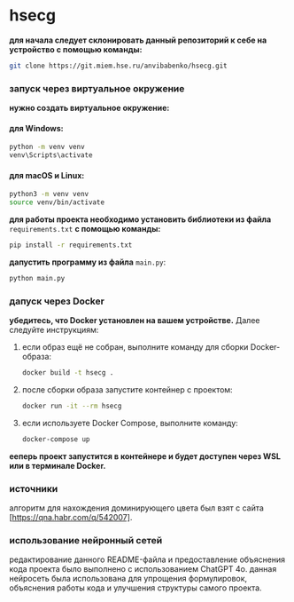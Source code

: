 # hsecg

**для начала следует склонировать данный репозиторий к себе на устройство с помощью команды:**

```bash
git clone https://git.miem.hse.ru/anvibabenko/hsecg.git
```

### запуск через виртуальное окружение

**нужно создать виртуальное окружение:**

#### для Windows:

```bash
python -m venv venv
venv\Scripts\activate
```

#### для macOS и Linux:

```bash
python3 -m venv venv
source venv/bin/activate
```

**для работы проекта необходимо установить библиотеки из файла** `requirements.txt` **с помощью команды:**

```bash
pip install -r requirements.txt
```

**дапустить программу из файла** `main.py`:

```bash
python main.py
```

### дапуск через Docker

**убедитесь, что Docker установлен на вашем устройстве.** Далее следуйте инструкциям:

1. если образ ещё не собран, выполните команду для сборки Docker-образа:
   
   ```bash
   docker build -t hsecg .
   ```

2. после сборки образа запустите контейнер с проектом:

   ```bash
   docker run -it --rm hsecg
   ```

3. если используете Docker Compose, выполните команду:

   ```bash
   docker-compose up
   ```

**ееперь проект запустится в контейнере и будет доступен через WSL или в терминале Docker.**

### источники

алгоритм для нахождения доминирующего цвета был взят с сайта [https://qna.habr.com/q/542007].

### использование нейронный сетей

редактирование данного README-файла и предоставление объяснения кода проекта было выполнено с использованием ChatGPT 4о. данная нейросеть была использована для упрощения формулировок, объяснения работы кода и улучшения структуры  самого проекта.
